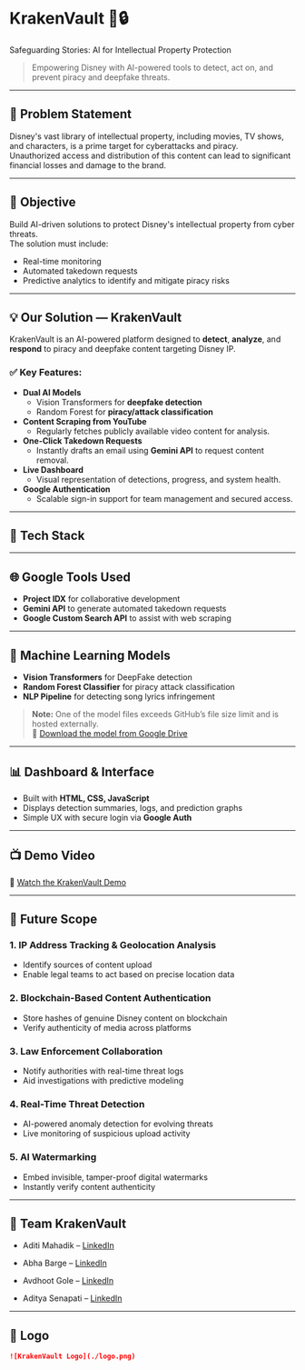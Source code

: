 # KrakenVault 🐙🔒  
Safeguarding Stories: AI for Intellectual Property Protection

> Empowering Disney with AI-powered tools to detect, act on, and prevent piracy and deepfake threats.

---

## 🧠 Problem Statement

Disney's vast library of intellectual property, including movies, TV shows, and characters, is a prime target for cyberattacks and piracy.  
Unauthorized access and distribution of this content can lead to significant financial losses and damage to the brand.

---

## 🎯 Objective

Build AI-driven solutions to protect Disney's intellectual property from cyber threats.  
The solution must include:
- Real-time monitoring
- Automated takedown requests
- Predictive analytics to identify and mitigate piracy risks

---

## 💡 Our Solution — KrakenVault

KrakenVault is an AI-powered platform designed to **detect**, **analyze**, and **respond** to piracy and deepfake content targeting Disney IP.

### ✅ Key Features:
- **Dual AI Models**  
  - Vision Transformers for **deepfake detection**
  - Random Forest for **piracy/attack classification**
- **Content Scraping from YouTube**
  - Regularly fetches publicly available video content for analysis.
- **One-Click Takedown Requests**
  - Instantly drafts an email using **Gemini API** to request content removal.
- **Live Dashboard**  
  - Visual representation of detections, progress, and system health.
- **Google Authentication**  
  - Scalable sign-in support for team management and secured access.

---

## 🔧 Tech Stack

---

## 🌐 Google Tools Used

- **Project IDX** for collaborative development  
- **Gemini API** to generate automated takedown requests  
- **Google Custom Search API** to assist with web scraping  

---

## 🔬 Machine Learning Models

- **Vision Transformers** for DeepFake detection  
- **Random Forest Classifier** for piracy attack classification  
- **NLP Pipeline** for detecting song lyrics infringement

> **Note:** One of the model files exceeds GitHub’s file size limit and is hosted externally.  
📁 [Download the model from Google Drive](https://drive.google.com/file/d/1qPQF2ZdObwGjZMMmDfCPH7B4oXEK1KpK/view?usp=sharing)

---

## 📊 Dashboard & Interface

- Built with **HTML, CSS, JavaScript**  
- Displays detection summaries, logs, and prediction graphs  
- Simple UX with secure login via **Google Auth**

---

## 📺 Demo Video  
🎥 [Watch the KrakenVault Demo](https://youtu.be/-kbsJfYWiMc)

---

## 🚀 Future Scope

### 1. **IP Address Tracking & Geolocation Analysis**
- Identify sources of content upload
- Enable legal teams to act based on precise location data

### 2. **Blockchain-Based Content Authentication**
- Store hashes of genuine Disney content on blockchain
- Verify authenticity of media across platforms

### 3. **Law Enforcement Collaboration**
- Notify authorities with real-time threat logs
- Aid investigations with predictive modeling

### 4. **Real-Time Threat Detection**
- AI-powered anomaly detection for evolving threats
- Live monitoring of suspicious upload activity

### 5. **AI Watermarking**
- Embed invisible, tamper-proof digital watermarks
- Instantly verify content authenticity

---

## 👥 Team KrakenVault

- Aditi Mahadik – [LinkedIn](https://www.linkedin.com/in/aditi-mahadik-226a47285/)

- Abha Barge – [LinkedIn](https://www.linkedin.com/in/abhabarge/)

- Avdhoot Gole – [LinkedIn](https://www.linkedin.com/in/avdhoot-gole-815300258/)

- Aditya Senapati – [LinkedIn](https://www.linkedin.com/in/aditya-senapati-043430261/)

---

## 🧿 Logo

```markdown
![KrakenVault Logo](./logo.png)
